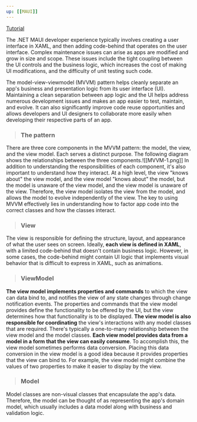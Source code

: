 ```yaml
---
up: [[MAUI]]
---
```

[Tutorial](https://learn.microsoft.com/en-us/dotnet/maui/tutorials/notes-mvvm/?view=net-maui-7.0)

The .NET MAUI developer experience typically involves creating a user interface in XAML, and then adding code-behind that operates on the user interface. Complex maintenance issues can arise as apps are modified and grow in size and scope. These issues include the tight coupling between the UI controls and the business logic, which increases the cost of making UI modifications, and the difficulty of unit testing such code.

The model-view-viewmodel (MVVM) pattern helps cleanly separate an app's business and presentation logic from its user interface (UI). Maintaining a clean separation between app logic and the UI helps address numerous development issues and makes an app easier to test, maintain, and evolve. It can also significantly improve code reuse opportunities and allows developers and UI designers to collaborate more easily when developing their respective parts of an app.

>### The pattern
There are three core components in the MVVM pattern: the model, the view, and the view model. Each serves a distinct purpose. The following diagram shows the relationships between the three components.![[MVVM-1.png]]
In addition to understanding the responsibilities of each component, it's also important to understand how they interact. At a high level, the view "knows about" the view model, and the view model "knows about" the model, but the model is unaware of the view model, and the view model is unaware of the view. Therefore, the view model isolates the view from the model, and allows the model to evolve independently of the view.
The key to using MVVM effectively lies in understanding how to factor app code into the correct classes and how the classes interact.

>### View
The view is responsible for defining the structure, layout, and appearance of what the user sees on screen. Ideally, **each view is defined in XAML**, with a limited code-behind that doesn't contain business logic. However, in some cases, the code-behind might contain UI logic that implements visual behavior that is difficult to express in XAML, such as animations.

>### ViewModel
**The view model implements properties and commands** to which the view can data bind to, and notifies the view of any state changes through change notification events. The properties and commands that the view model provides define the functionality to be offered by the UI, but the view determines how that functionality is to be displayed.
**The view model is also responsible for coordinating** the view's interactions with any model classes that are required. There's typically a one-to-many relationship between the view model and the model classes.
**Each view model provides data from a model in a form that the view can easily consume**. To accomplish this, the view model sometimes performs data conversion. Placing this data conversion in the view model is a good idea because it provides properties that the view can bind to. For example, the view model might combine the values of two properties to make it easier to display by the view.

>### Model
Model classes are non-visual classes that encapsulate the app's data. Therefore, the model can be thought of as representing the app's domain model, which usually includes a data model along with business and validation logic.